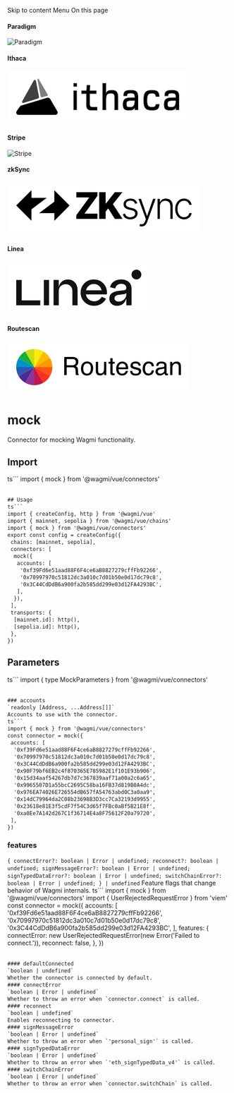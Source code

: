 Skip to content 
Menu
On this page
#### Paradigm
![Paradigm](https://raw.githubusercontent.com/wevm/.github/main/content/sponsors/paradigm-light.svg)
#### Ithaca
![Ithaca](https://raw.githubusercontent.com/wevm/.github/main/content/sponsors/ithaca-light.svg)
#### Stripe
![Stripe](https://raw.githubusercontent.com/wevm/.github/main/content/sponsors/stripe-light.svg)
#### zkSync
![zkSync](https://raw.githubusercontent.com/wevm/.github/main/content/sponsors/zksync-light.svg)
#### Linea
![Linea](https://raw.githubusercontent.com/wevm/.github/main/content/sponsors/linea-light.svg)
#### Routescan
![Routescan](https://raw.githubusercontent.com/wevm/.github/main/content/sponsors/routescan-light.svg)
# mock ​
Connector for mocking Wagmi functionality.
## Import ​
ts```
import { mock } from '@wagmi/vue/connectors'
```

## Usage ​
ts```
import { createConfig, http } from '@wagmi/vue'
import { mainnet, sepolia } from '@wagmi/vue/chains'
import { mock } from '@wagmi/vue/connectors'
export const config = createConfig({
 chains: [mainnet, sepolia],
 connectors: [
  mock({
   accounts: [
    '0xf39Fd6e51aad88F6F4ce6aB8827279cffFb92266',
    '0x70997970c51812dc3a010c7d01b50e0d17dc79c8',
    '0x3C44CdDdB6a900fa2b585dd299e03d12FA4293BC',
   ],
  }),
 ],
 transports: {
  [mainnet.id]: http(),
  [sepolia.id]: http(),
 },
})
```

## Parameters ​
ts```
import { type MockParameters } from '@wagmi/vue/connectors'
```

### accounts ​
`readonly [Address, ...Address[]]`
Accounts to use with the connector.
ts```
import { mock } from '@wagmi/vue/connectors'
const connector = mock({
 accounts: [ 
  '0xf39Fd6e51aad88F6F4ce6aB8827279cffFb92266', 
  '0x70997970c51812dc3a010c7d01b50e0d17dc79c8', 
  '0x3C44CdDdB6a900fa2b585dd299e03d12FA4293BC', 
  '0x90F79bf6EB2c4f870365E785982E1f101E93b906', 
  '0x15d34aaf54267db7d7c367839aaf71a00a2c6a65', 
  '0x9965507D1a55bcC2695C58ba16FB37d819B0A4dc', 
  '0x976EA74026E726554dB657fA54763abd0C3a0aa9', 
  '0x14dC79964da2C08b23698B3D3cc7Ca32193d9955', 
  '0x23618e81E3f5cdF7f54C3d65f7FBc0aBf5B21E8f', 
  '0xa0Ee7A142d267C1f36714E4a8F75612F20a79720', 
 ], 
})
```

### features ​
`{ connectError?: boolean | Error | undefined; reconnect?: boolean | undefined; signMessageError?: boolean | Error | undefined; signTypedDataError?: boolean | Error | undefined; switchChainError?: boolean | Error | undefined; } | undefined`
Feature flags that change behavior of Wagmi internals.
ts```
import { mock } from '@wagmi/vue/connectors'
import { UserRejectedRequestError } from 'viem'
const connector = mock({
 accounts: [
  '0xf39Fd6e51aad88F6F4ce6aB8827279cffFb92266',
  '0x70997970c51812dc3a010c7d01b50e0d17dc79c8',
  '0x3C44CdDdB6a900fa2b585dd299e03d12FA4293BC',
 ],
 features: { 
  connectError: new UserRejectedRequestError(new Error('Failed to connect.')), 
  reconnect: false, 
 }, 
})
```

#### defaultConnected ​
`boolean | undefined`
Whether the connector is connected by default.
#### connectError ​
`boolean | Error | undefined`
Whether to throw an error when `connector.connect` is called.
#### reconnect ​
`boolean | undefined`
Enables reconnecting to connector.
#### signMessageError ​
`boolean | Error | undefined`
Whether to throw an error when `'personal_sign'` is called.
#### signTypedDataError ​
`boolean | Error | undefined`
Whether to throw an error when `'eth_signTypedData_v4'` is called.
#### switchChainError ​
`boolean | Error | undefined`
Whether to throw an error when `connector.switchChain` is called.
